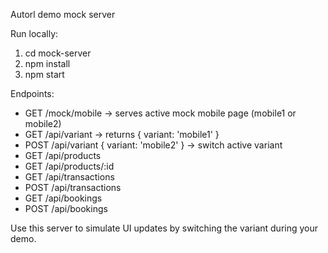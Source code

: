 Autorl demo mock server

Run locally:

1. cd mock-server
2. npm install
3. npm start

Endpoints:
- GET /mock/mobile -> serves active mock mobile page (mobile1 or mobile2)
- GET /api/variant -> returns { variant: 'mobile1' }
- POST /api/variant { variant: 'mobile2' } -> switch active variant
- GET /api/products
- GET /api/products/:id
- GET /api/transactions
- POST /api/transactions
- GET /api/bookings
- POST /api/bookings

Use this server to simulate UI updates by switching the variant during your demo.
